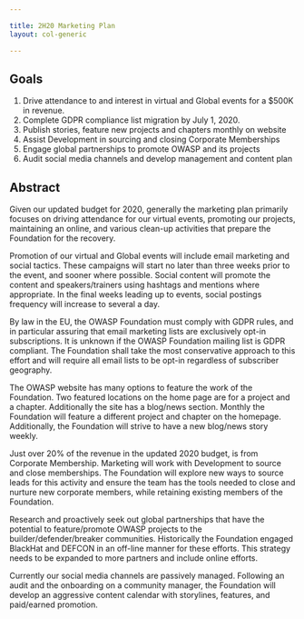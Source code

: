 ```yaml
---

title: 2H20 Marketing Plan
layout: col-generic

---
```



## Goals

1. Drive attendance to and interest in virtual and Global events for a $500K in revenue.
1. Complete GDPR compliance list migration by July 1, 2020.
1. Publish stories, feature new projects and chapters monthly on website
1. Assist Development in sourcing and closing Corporate Memberships
1. Engage global partnerships to promote OWASP and its projects
1. Audit social media channels and develop management and content plan

## Abstract

Given our updated budget for 2020, generally the marketing plan primarily focuses on driving attendance for our virtual events, promoting our projects, maintaining an online, and various clean-up activities that prepare the Foundation for the recovery.

Promotion of our virtual and Global events will include email marketing and social tactics. These campaigns will start no later than three weeks prior to the event, and sooner where possible. Social content will promote the content and speakers/trainers using hashtags and mentions where appropriate. In the final weeks leading up to events, social postings frequency will increase to several a day.

By law in the EU, the OWASP Foundation must comply with GDPR rules, and in particular assuring that email marketing lists are exclusively opt-in subscriptions. It is unknown if the OWASP Foundation mailing list is GDPR compliant. The Foundation shall take the most conservative approach to this effort and will require all email lists to be opt-in regardless of subscriber geography.

The OWASP website has many options to feature the work of the Foundation. Two featured locations on the home page are for a project and a chapter. Additionally the site has a blog/news section. Monthly the Foundation will feature a different project and chapter on the homepage. Additionally, the Foundation will strive to have a new blog/news story weekly.

Just over 20% of the revenue in the updated 2020 budget, is from Corporate Membership. Marketing will work with Development to source and close memberships. The Foundation will explore new ways to source leads for this activity and ensure the team has the tools needed to close and nurture new corporate members, while retaining existing members of the Foundation.

Research and proactively seek out global partnerships that have the potential to feature/promote OWASP projects to the builder/defender/breaker communities. Historically the Foundation engaged BlackHat and DEFCON in an off-line manner for these efforts. This strategy needs to be expanded to more partners and include online efforts.

Currently our social media channels are passively managed. Following an audit and the onboarding on a community manager, the Foundation will develop an aggressive content calendar with storylines, features, and paid/earned promotion.
